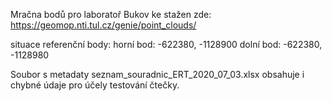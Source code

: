 Mračna bodů pro laboratoř Bukov ke stažen zde:
https://geomop.nti.tul.cz/genie/point_clouds/

situace referenční body: 
horní bod: -622380, -1128900
dolní bod: -622380, -1128980

Soubor s metadaty seznam_souradnic_ERT_2020_07_03.xlsx obsahuje i chybné údaje pro účely testování čtečky.
